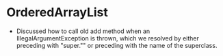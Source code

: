 # OrderedArrayList
- Discussed how to call old add method when an IllegalArgumentException is thrown, which we resolved by either preceding with "super."" or preceding with the name of the superclass.
